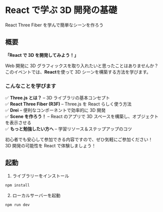 # React で学ぶ 3D 開発の基礎

React Three Fiber を学んで簡単なシーンを作ろう

## 概要

**「React で 3D を開発してみよう！」**

Web 開発に 3D グラフィックスを取り入れたいと思ったことはありませんか？  
このイベントでは、**React**を使って 3D シーンを構築する方法を学びます。

### **こんなことを学びます**

✅ **Three.js とは？** – 3D ライブラリの基本コンセプト  
✅ **React Three Fiber (R3F)** – Three.js を React らしく使う方法  
✅ **Drei** – 便利なコンポーネントで効率的に 3D 開発  
✅ **Scene を作ろう！** – React のアプリで 3D スペースを構築し、オブジェクトを表示させる  
✅ **もっと勉強したい方へ** – 学習リソース＆ステップアップのコツ

初心者でも安心して参加できる内容ですので、ぜひ気軽にご参加ください！  
3D 開発の可能性を React で体験しましょう！

## 起動

1. ライブラリーをインストール

```bash
npm install
```

2. ローカルサーバーを起動

```bash
npm run dev
```
